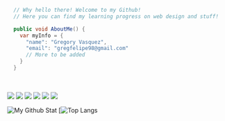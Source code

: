 

```C#
  // Why hello there! Welcome to my Github!
  // Here you can find my learning progress on web design and stuff!

  public void AboutMe() {
    var myInfo = {
      "name": "Gregory Vasquez",
      "email": "gregfelipe98@gmail.com"
      // More to be added
    }
  }
```

<br><br> <image src="https://img.shields.io/badge/HTML5-E34F26?style=for-the-badge&logo=html5&logoColor=white" />
  <image src="https://img.shields.io/badge/CSS-239120?&style=for-the-badge&logo=css3&logoColor=white" />
  <image src="https://img.shields.io/badge/JavaScript-F7DF1E?style=for-the-badge&logo=javascript&logoColor=black">
  <image src="https://img.shields.io/badge/C%23-239120?style=for-the-badge&logo=csharp&logoColor=white">
  <image src="https://img.shields.io/badge/.NET-5C2D91?style=for-the-badge&logo=dot-net&logoColor=white">
  <image src="https://img.shields.io/badge/ASP.NET-512BD4?style=for-the-badge&logo=dot-net&logoColor=white">
     
      

![My Github Stat](https://github-readme-stats.vercel.app/api?username=GregVasquezTech&show_icons=true&theme=radical)
[![Top Langs](https://github-readme-stats.vercel.app/api/top-langs/?username=GregVasquezTech&langs_count=3&show_icons=true&theme=radical)
